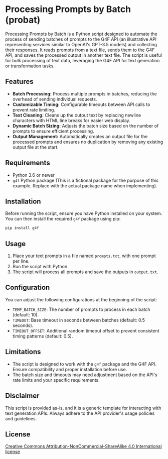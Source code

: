 # Processing Prompts by Batch (probat)

Processing Prompts by Batch is a Python script designed to automate the process of sending batches of prompts to the G4F API (an illustrative API representing services similar to OpenAI's GPT-3.5 models) and collecting their responses. It reads prompts from a text file, sends them to the G4F API, and saves the processed output in another text file. The script is useful for bulk processing of text data, leveraging the G4F API for text generation or transformation tasks.

## Features

- **Batch Processing:** Process multiple prompts in batches, reducing the overhead of sending individual requests.
- **Customizable Timing:** Configurable timeouts between API calls to prevent rate limiting.
- **Text Cleaning:** Cleans up the output text by replacing newline characters with HTML line breaks for easier web display.
- **Dynamic Batch Sizing:** Adjusts the batch size based on the number of prompts to ensure efficient processing.
- **Output Management:** Automatically creates an output file for the processed prompts and ensures no duplication by removing any existing output file at the start.

## Requirements

- Python 3.6 or newer
- `g4f` Python package (This is a fictional package for the purpose of this example. Replace with the actual package name when implementing).

## Installation

Before running the script, ensure you have Python installed on your system. You can then install the required `g4f` package using pip:

```bash
pip install g4f
```

## Usage

1. Place your text prompts in a file named `prompts.txt`, with one prompt per line.
2. Run the script with Python.
3. The script will process all prompts and save the outputs in `output.txt`.

## Configuration

You can adjust the following configurations at the beginning of the script:

- `TEMP_BATCH_SIZE`: The number of prompts to process in each batch (default: 10).
- `TIMEOUT`: Base timeout in seconds between batches (default: 0.5 seconds).
- `TIMEOUT_OFFSET`: Additional random timeout offset to prevent consistent timing patterns (default: 0.5).

## Limitations

- The script is designed to work with the `g4f` package and the G4F API. Ensure compatibility and proper installation before use.
- The batch size and timeouts may need adjustment based on the API's rate limits and your specific requirements.

## Disclaimer

This script is provided as-is, and it is a generic template for interacting with text generation APIs. Always adhere to the API provider's usage policies and guidelines.

## License

[Creative Commons Attribution-NonCommercial-ShareAlike 4.0 International license](https://creativecommons.org/licenses/by-nc-sa/4.0/)